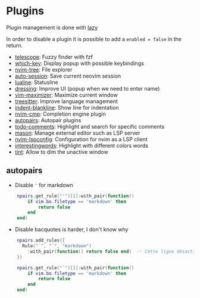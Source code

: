 # Plugins

Plugin management is done with [lazy](https://lazy.folke.io/)

In order to disable a plugin it is possible to add a `enabled = false` in the return.

- [telescope](https://github.com/nvim-telescope/telescope.nvim): Fuzzy finder with fzf
- [which-key](https://github.com/folke/which-key.nvim): Display popup with possible keybindings
- [nvim-tree](https://github.com/nvim-tree/nvim-tree.lua): File explorer
- [auto-session](https://github.com/rmagatti/auto-session): Save current neovim session
- [lualine](https://github.com/nvim-lualine/lualine.nvim): Statusline
- [dressing](https://github.com/stevearc/dressing.nvim): Improve UI (popup when we need to enter name)
- [vim-maximizer](https://github.com/szw/vim-maximizer): Maximize current window
- [treesitter](https://github.com/nvim-treesitter/nvim-treesitter): Improve language management
- [indent-blankline](https://github.com/lukas-reineke/indent-blankline.nvim): Show line for indentation
- [nvim-cmp](https://github.com/hrsh7th/nvim-cmp): Completion engine plugin
- [autopairs](https://github.com/windwp/nvim-autopairs): Autopair plugins
- [todo-comments](https://github.com/folke/todo-comments.nvim): Highlight and search for specific comments
- [mason](https://github.com/williamboman/mason.nvim): Manage external editor such as LSP server
- [nvim-lspconfig](https://github.com/neovim/nvim-lspconfig): Configuration for nvim as a LSP client
- [interestingwords](https://github.com/Mr-LLLLL/interestingwords.nvim): Highlight with different colors words
- [tint](https://github.com/levouh/tint.nvim): Allow to dim the unactive window

## autopairs

- Disable `'` for markdown

```lua
    npairs.get_rule("'")[1]:with_pair(function()
        if vim.bo.filetype == 'markdown' then
            return false
        end
    end)
```

- Disable bacquotes is harder, I don't know why

```lua
    npairs.add_rules({
      Rule("`", "`", "markdown")
        :with_pair(function() return false end)  -- Cette ligne désactive l'ajout automatique de backquotes
    })

    npairs.get_rule("`")[1]:with_pair(function()
        if vim.bo.filetype == 'markdown' then
            return false
        end
    end)
```
